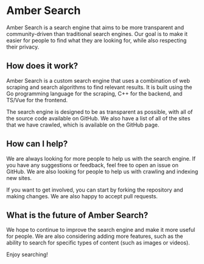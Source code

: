 # Amber Search

Amber Search is a search engine that aims to be more transparent and community-driven than traditional search engines. Our goal is to make it easier for people to find what they are looking for, while also respecting their privacy.

## How does it work?

Amber Search is a custom search engine that uses a combination of web scraping and search algorithms to find relevant results. It is built using the Go programming language for the scraping, C++ for the backend, and TS/Vue for the frontend.

The search engine is designed to be as transparent as possible, with all of the source code available on GitHub. We also have a list of all of the sites that we have crawled, which is available on the GitHub page.

## How can I help?

We are always looking for more people to help us with the search engine. If you have any suggestions or feedback, feel free to open an issue on GitHub. We are also looking for people to help us with crawling and indexing new sites.

If you want to get involved, you can start by forking the repository and making changes. We are also happy to accept pull requests.

## What is the future of Amber Search?

We hope to continue to improve the search engine and make it more useful for people. We are also considering adding more features, such as the ability to search for specific types of content (such as images or videos).

<!-- We are also considering creating a community-driven search engine, where users can submit their own search results and vote on the relevance of other people's results. -->

Enjoy searching!
